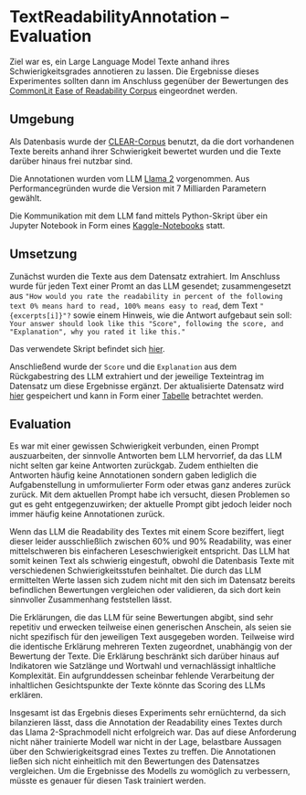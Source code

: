 # TextReadabilityAnnotation – Evaluation
Ziel war es, ein Large Language Model Texte anhand ihres Schwierigkeitsgrades annotieren zu lassen. Die Ergebnisse dieses Experimentes sollten dann im Anschluss gegenüber der Bewertungen des [CommonLit Ease of Readability Corpus](https://github.com/scrosseye/CLEAR-Corpus) eingeordnet werden.

## Umgebung
Als Datenbasis wurde der [CLEAR-Corpus](https://github.com/scrosseye/CLEAR-Corpus) benutzt, da die dort vorhandenen Texte bereits anhand ihrer Schwierigkeit bewertet wurden und die Texte darüber hinaus frei nutzbar sind.

Die Annotationen wurden vom LLM [Llama 2](https://huggingface.co/meta-llama/Llama-2-7b-chat-hf) vorgenommen. Aus Performancegründen wurde die Version mit 7 Milliarden Parametern gewählt.

Die Kommunikation mit dem LLM fand mittels Python-Skript über ein Jupyter Notebook in Form eines [Kaggle-Notebooks](https://www.kaggle.com/code/rundex/textreadabilityannotation) statt.

## Umsetzung

Zunächst wurden die Texte aus dem Datensatz extrahiert. Im Anschluss wurde für jeden Text einer Promt an das LLM gesendet; zusammengesetzt aus `"How would you rate the readability in percent of the following text 0% means hard to read, 100% means easy to read`, dem Text `"{excerpts[i]}"?` sowie einem Hinweis, wie die Antwort aufgebaut sein soll: `Your answer should look like this "Score", following the score, and "Explanation", why you rated it like this."` 

Das verwendete Skript befindet sich [hier](https://github.com/LeSnakk/TextReadabilityAnnotation/blob/195739b6082a934c81cd8b296993ed240c6ca6df/project-files/llm-data/llm-prompts/TextReadabilityAnnotationKaggle.ipynb).

Anschließend wurde der `Score` und die `Explanation` aus dem Rückgabestring des LLM extrahiert und der jeweilige Texteintrag im Datensatz um diese Ergebnisse ergänzt. Der aktualisierte Datensatz wird [hier](https://github.com/LeSnakk/TextReadabilityAnnotation/blob/195739b6082a934c81cd8b296993ed240c6ca6df/project-files/llm-data/llm-results/CLEAR_Corpus_6.01_LLM-output.csv) gespeichert und kann in Form einer [Tabelle](https://docs.google.com/spreadsheets/d/1chTMqs1MWS1JJ-rLmyu_ZOP8uCpJcNvWnZaQIUPBs6c/edit?usp=sharing) betrachtet werden.

## Evaluation
Es war mit einer gewissen Schwierigkeit verbunden, einen Prompt auszuarbeiten, der sinnvolle Antworten bem LLM hervorrief, da das LLM nicht selten gar keine Antworten zurückgab. Zudem enthielten die Antworten häufig keine Annotationen sondern gaben lediglich die Aufgabenstellung in umformulierter Form oder etwas ganz anderes zurück zurück. Mit dem aktuellen Prompt habe ich versucht, diesen Problemen so gut es geht entgegenzuwirken; der aktuelle Prompt gibt jedoch leider noch immer häufig keine Annotationen zurück.

Wenn das LLM die Readability des Textes mit einem Score beziffert, liegt dieser leider ausschließlich zwischen 60% und 90% Readability, was einer mittelschweren bis einfacheren Leseschwierigkeit entspricht. Das LLM hat somit keinen Text als schwierig eingestuft, obwohl die Datenbasis Texte mit verschiedenen Schwierigkeitsstufen beinhaltet. Die durch das LLM ermittelten Werte lassen sich zudem nicht mit den sich im Datensatz bereits befindlichen Bewertungen vergleichen oder validieren, da sich dort kein sinnvoller Zusammenhang feststellen lässt.

Die Erklärungen, die das LLM für seine Bewertungen abgibt, sind sehr repetitiv und erwecken teilweise einen generischen Anschein, als seien sie nicht spezifisch für den jeweiligen Text ausgegeben worden. Teilweise wird die identische Erklärung mehreren Texten zugeordnet, unabhängig von der Bewertung der Texte. Die Erklärung beschränkt sich darüber hinaus auf Indikatoren wie Satzlänge und Wortwahl und vernachlässigt inhaltliche Komplexität. Ein aufgrunddessen scheinbar fehlende Verarbeitung der inhaltlichen Gesichtspunkte der Texte könnte das Scoring des LLMs erklären.

Insgesamt ist das Ergebnis dieses Experiments sehr ernüchternd, da sich bilanzieren lässt, dass die Annotation der Readability eines Textes durch das Llama 2-Sprachmodell nicht erfolgreich war. Das auf diese Anforderung nicht näher trainierte Modell war nicht in der Lage, belastbare Aussagen über den Schwierigkeitsgrad eines Textes zu treffen. Die Annotationen ließen sich nicht einheitlich mit den Bewertungen des Datensatzes vergleichen. Um die Ergebnisse des Modells zu womöglich zu verbessern, müsste es genauer für diesen Task trainiert werden.